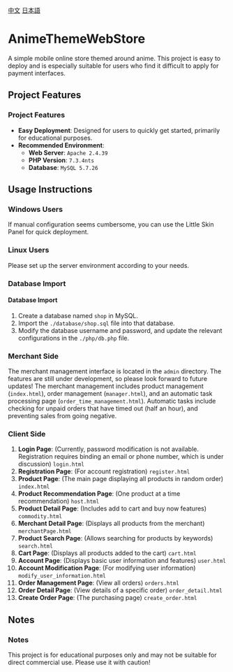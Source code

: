 [中文](../README.md)
[日本語](README_JA.md)

# AnimeThemeWebStore

A simple mobile online store themed around anime. This project is easy to deploy and is especially suitable for users who find it difficult to apply for payment interfaces.

## Project Features
### Project Features
- **Easy Deployment**: Designed for users to quickly get started, primarily for educational purposes.
- **Recommended Environment**:  
  - **Web Server**: `Apache 2.4.39`
  - **PHP Version**: `7.3.4nts`
  - **Database**: `MySQL 5.7.26`

## Usage Instructions
### Windows Users
If manual configuration seems cumbersome, you can use the Little Skin Panel for quick deployment.

### Linux Users
Please set up the server environment according to your needs.

### Database Import
#### Database Import
1. Create a database named `shop` in MySQL.
2. Import the `./database/shop.sql` file into that database.
3. Modify the database username and password, and update the relevant configurations in the `./php/db.php` file.

### Merchant Side
The merchant management interface is located in the `admin` directory. The features are still under development, so please look forward to future updates! The merchant management includes product management (`index.html`), order management (`manager.html`), and an automatic task processing page (`order_time_management.html`). Automatic tasks include checking for unpaid orders that have timed out (half an hour), and preventing sales from going negative.

### Client Side
1. **Login Page**: (Currently, password modification is not available. Registration requires binding an email or phone number, which is under discussion) `login.html`
2. **Registration Page**: (For account registration) `register.html`
3. **Product Page**: (The main page displaying all products in random order) `index.html`
4. **Product Recommendation Page**: (One product at a time recommendation) `host.html`
5. **Product Detail Page**: (Includes add to cart and buy now features) `commodity.html`
6. **Merchant Detail Page**: (Displays all products from the merchant) `merchantPage.html`
7. **Product Search Page**: (Allows searching for products by keywords) `search.html`
8. **Cart Page**: (Displays all products added to the cart) `cart.html`
9. **Account Page**: (Displays basic user information and features) `user.html`
10. **Account Modification Page**: (For modifying user information) `modify_user_information.html`
11. **Order Management Page**: (View all orders) `orders.html`
12. **Order Detail Page**: (View details of a specific order) `order_detail.html`
13. **Create Order Page**: (The purchasing page) `create_order.html`

## Notes
### Notes
This project is for educational purposes only and may not be suitable for direct commercial use. Please use it with caution!